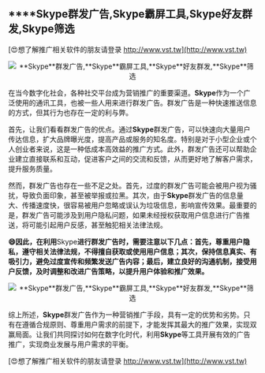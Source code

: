 ## ****Skype**群发广告,**Skype**霸屏工具,**Skype**好友群发,**Skype**筛选**

[😍想了解推广相关软件的朋友请登录 http://www.vst.tw](http://www.vst.tw)

 <center><img src="https://vst.tw/MP4/tuiguang/png/4.png" alt="**Skype**群发广告,**Skype**霸屏工具,**Skype**好友群发,**Skype**筛选"></center>

在当今数字化社会，各种社交平台成为营销推广的重要渠道。**Skype**作为一个广泛使用的通讯工具，也被一些人用来进行群发广告。群发广告是一种快速推送信息的方式，但其行为也存在一定的利与弊。

首先，让我们看看群发广告的优点。通过**Skype**群发广告，可以快速向大量用户传达信息，扩大品牌曝光度，提高产品或服务的知名度。特别是对于小型企业或个人创业者来说，这是一种低成本高效益的推广方式。此外，群发广告还可以帮助企业建立直接联系和互动，促进客户之间的交流和反馈，从而更好地了解客户需求，提升服务质量。

然而，群发广告也存在一些不足之处。首先，过度的群发广告可能会被用户视为骚扰，导致负面印象，甚至被举报或拉黑。其次，由于**Skype**群发广告的信息量大、传播速度快，很容易被用户忽略或误认为垃圾信息，影响宣传效果。最重要的是，群发广告可能涉及到用户隐私问题，如果未经授权获取用户信息进行广告推送，将可能引起用户反感，甚至触犯相关法律法规。

**😄因此，在利用**Skype**进行群发广告时，需要注意以下几点：首先，尊重用户隐私，遵守相关法律法规，不得擅自获取或使用用户信息；其次，保持信息真实、有吸引力，避免过度宣传和频繁发送广告内容；最后，建立良好的沟通机制，接受用户反馈，及时调整和改进广告策略，以提升用户体验和推广效果。**

 <center><img src="https://vst.tw/MP4/tuiguang/png/8.png" alt="**Skype**群发广告,**Skype**霸屏工具,**Skype**好友群发,**Skype**筛选"></center>

综上所述，**Skype**群发广告作为一种营销推广手段，具有一定的优势和劣势。只有在遵循合规原则、尊重用户需求的前提下，才能发挥其最大的推广效果，实现双赢局面。让我们共同探讨如何在数字化时代，利用**Skype**等工具开展有效的广告推广，实现商业发展与用户需求的平衡。

[😍想了解推广相关软件的朋友请登录 http://www.vst.tw](http://www.vst.tw)




